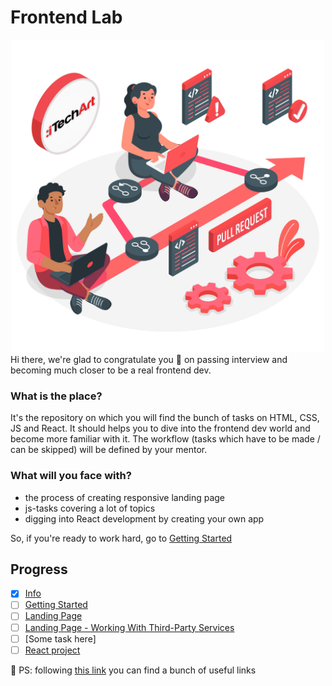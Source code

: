 # Frontend Lab

<div align="center">
  <img align="" src="./assets/readme-image.png" width="500" />
</div>
Hi there, we're glad to congratulate you 🎉 on passing interview and becoming much closer to be a real frontend dev.

### What is the place?

It's the repository on which you will find the bunch of tasks on HTML, CSS, JS and React. It should helps you to dive into the frontend dev world and become more familiar with it. The workflow (tasks which have to be made / can be skipped) will be defined by your mentor.

### What will you face with?

- the process of creating responsive landing page
- js-tasks covering a lot of topics
- digging into React development by creating your own app

So, if you're ready to work hard, go to [Getting Started](./materials/getting_started.md)

## Progress

- [x] [Info](#frontend-lab)
- [ ] [Getting Started](./materials/getting_started.md)
- [ ] [Landing Page](./materials/landing_page.md)
- [ ] [Landing Page - Working With Third-Party Services](./materials/landing_page_with_data.md)
- [ ] [Some task here]
- [ ] [React project](./materials/react_project.md)

🔮 PS: following [this link](./materials/useful-links.md) you can find a bunch of useful links
